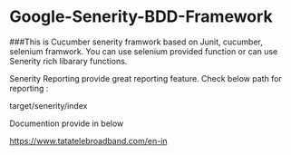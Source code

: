 # Google-Senerity-BDD-Framework
###This is Cucumber senerity framwork based on Junit, cucumber, selenium framwork. You can use selenium provided function or can use Senerity
rich libarary functions.

Senerity Reporting provide great reporting feature. Check below path for reporting :

target/senerity/index

Documention provide in below 

https://www.tatatelebroadband.com/en-in
